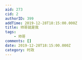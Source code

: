 ```yaml
---
aid: 273
cid: 2
authorID: 399
addTime: 2019-12-28T18:15:00.000Z
title: 帅哥就是我
tags:
    - 帅哥
comments: []
date: 2019-12-28T18:15:00.000Z
category: 时政
---
```



